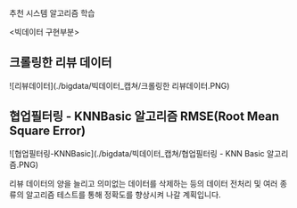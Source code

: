 

추천 시스템 알고리즘 학습

<빅데이터 구현부분>
## 크롤링한 리뷰 데이터
![리뷰데이터](./bigdata/빅데이터_캡쳐/크롤링한 리뷰데이터.PNG)

## 협업필터링 - KNNBasic 알고리즘 RMSE(Root Mean Square Error)
![협업필터링-KNNBasic](./bigdata/빅데이터_캡쳐/협업필터링 - KNN Basic 알고리즘.PNG)

리뷰 데이터의 양을 늘리고 의미없는 데이터를 삭제하는 등의 데이터 전처리 및 여러 종류의 알고리즘 테스트를 통해 정확도를 향상시켜 나갈 계획입니다.

